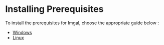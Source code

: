 # Installing Prerequisites

To install the prerequisites for Imgal, choose the appropriate guide below :

- [Windows](windows-prereq.md)
- [Linux](linux-prereq)